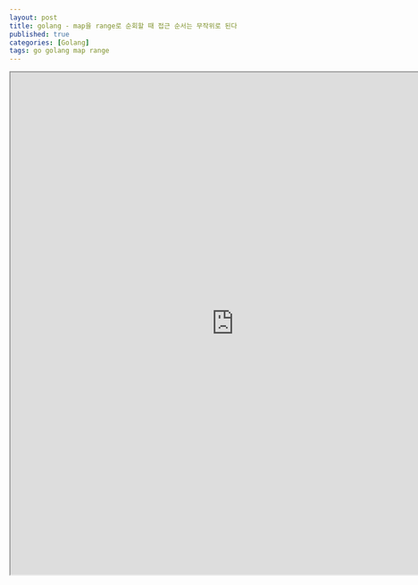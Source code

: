 ```yaml
---
layout: post
title: golang - map을 range로 순회할 때 접근 순서는 무작위로 된다
published: true
categories: [Golang]
tags: go golang map range
---
```

<iframe width="800" height="900" src="https://docs.google.com/document/d/e/2PACX-1vSfcD8pxU2k9ZbTdOj7ggWQ5ZnNMF4leOlQz79zqNNWrRefib3su57c5qxTnhkKV6h_xdZsOTafW84V/pub?embedded=true"></iframe>    
  